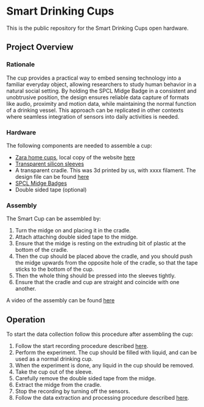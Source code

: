 # Smart Drinking Cups
This is the public repository for the Smart Drinking Cups open hardware. 

## Project Overview
### Rationale
The cup provides a practical way to embed sensing technology into a familiar everyday object, allowing researchers to study human behavior in  a natural social setting.
By holding the SPCL Midge Badge in a consistent and unobtrusive position, the design ensures reliable data capture of formats like audio, proximity and motion data, while maintaining the normal function of a drinking vessel.
This approach can be replicated in other contexts where seamless integration of sensors into daily activities is needed.

### Hardware
The following components are needed to assemble a cup:
- [Zara home cups](https://www.zara.com/nl/nl/recht-kristallook-drinkglas-p40254402.html), local copy of the website [here](zara%20glasses.html)
- [Transparent silicon sleeves](https://web.archive.org/web/20250827082532/https://www.amazon.nl/dp/B0BVFHP79J?ref=ppx_yo2ov_dt_b_fed_asin_title)
- A transparent cradle. This was 3d printed by us, with xxxx filament. The design file can be found [here](midge_2%202025-05-19%2009-57-53%2019%20May%202025%2009-57AM.stl)
- [SPCL Midge Badges](https://github.com/TUDelft-SPC-Lab/spcl_midge_hardware)
- Double sided tape (optional)

### Assembly

The Smart Cup can be assembled by:
1. Turn the midge on and placing it in the cradle.
2. Attach attaching double sided tape to the midge.
2. Ensure that the midge is resting on the extruding bit of plastic at the bottom of the cradle.
3. Then the cup should be placed above the cradle, and you should push the midge upwards from the opposite hole of the cradle, so that the tape sticks to the bottom of the cup.
4. Then the whole thing should be pressed into the sleeves tightly. 
5. Ensure that the cradle and cup are straight and coincide with one another.
   
A video of the assembly can be found [here](./493(1).mov)

## Operation

To start the data collection follow this procedure after assembling the cup:
1. Follow the start recording procedure described [here](https://github.com/TUDelft-SPC-Lab/midge-code?tab=readme-ov-file#recording-data).
3. Perform the experiment. The cup should be filled with liquid, and can be used as a normal drinking cup.
4. When the experiment is done, any liquid in the cup should be removed.
5. Take the cup out of the sleeve.
7. Carefully remove the double sided tape from the midge.
6. Extract the midge from the cradle.
7. Stop the recording by turning off the sensors.
8. Follow the data extraction and processing procedure described [here](https://github.com/TUDelft-SPC-Lab/midge-code?tab=readme-ov-file#recording-data).

